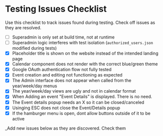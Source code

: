 # Testing Issues Checklist

Use this checklist to track issues found during testing. Check off issues as they are resolved.

- [ ] Superadmin is only set at build time, not at runtime
- [ ] Superadmin logic interferes with test isolation (`authorized_users.json` modified during tests)
- [x] Placeholder title is shown on the website instead of the intended landing page
- [x] Calendar component does not render with the correct blue/green theme
- [x] Google OAuth authentication flow not fully tested
- [x] Event creation and editing not functioning as expected
- [x] The Admin interface does not appear when called from the year/week/day menus
- [x] The year/week/day views are ugly and not in calendar format
- [x] When Adding an event "Event Details" is displayed. There is no need.
- [x] The Event details popup needs an X so it can be closed/canceled
- [x] Usinging ESC does not close the Event/Details popup
- [x] If the hamburger menu is open, dont allow buttons outside of it to be active

_Add new issues below as they are discovered. Check them